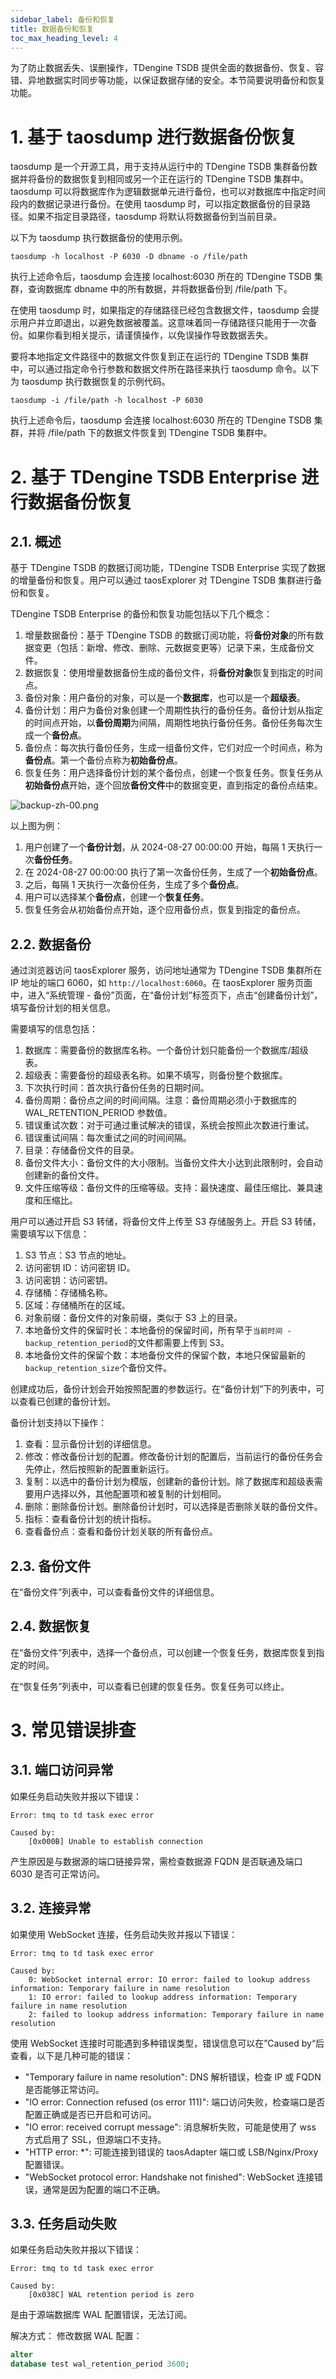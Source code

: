 ```yaml
---
sidebar_label: 备份和恢复
title: 数据备份和恢复
toc_max_heading_level: 4
---
```


为了防止数据丢失、误删操作，TDengine TSDB 提供全面的数据备份、恢复、容错、异地数据实时同步等功能，以保证数据存储的安全。本节简要说明备份和恢复功能。

# 1. 基于 taosdump 进行数据备份恢复

taosdump 是一个开源工具，用于支持从运行中的 TDengine TSDB 集群备份数据并将备份的数据恢复到相同或另一个正在运行的 TDengine TSDB 集群中。taosdump 可以将数据库作为逻辑数据单元进行备份，也可以对数据库中指定时间段内的数据记录进行备份。在使用 taosdump 时，可以指定数据备份的目录路径。如果不指定目录路径，taosdump 将默认将数据备份到当前目录。

以下为 taosdump 执行数据备份的使用示例。

```shell
taosdump -h localhost -P 6030 -D dbname -o /file/path
```

执行上述命令后，taosdump 会连接 localhost:6030 所在的 TDengine TSDB 集群，查询数据库 dbname 中的所有数据，并将数据备份到 /file/path 下。

在使用 taosdump 时，如果指定的存储路径已经包含数据文件，taosdump 会提示用户并立即退出，以避免数据被覆盖。这意味着同一存储路径只能用于一次备份。如果你看到相关提示，请谨慎操作，以免误操作导致数据丢失。

要将本地指定文件路径中的数据文件恢复到正在运行的 TDengine TSDB 集群中，可以通过指定命令行参数和数据文件所在路径来执行 taosdump 命令。以下为 taosdump 执行数据恢复的示例代码。

```shell
taosdump -i /file/path -h localhost -P 6030
```

执行上述命令后，taosdump 会连接 localhost:6030 所在的 TDengine TSDB 集群，并将 /file/path 下的数据文件恢复到 TDengine TSDB 集群中。

# 2. 基于 TDengine TSDB Enterprise 进行数据备份恢复

## 2.1. 概述

基于 TDengine TSDB 的数据订阅功能，TDengine TSDB Enterprise 实现了数据的增量备份和恢复。用户可以通过 taosExplorer 对 TDengine TSDB
集群进行备份和恢复。

TDengine TSDB Enterprise 的备份和恢复功能包括以下几个概念：

1. 增量数据备份：基于 TDengine TSDB 的数据订阅功能，将**备份对象**的所有数据变更（包括：新增、修改、删除、元数据变更等）记录下来，生成备份文件。
2. 数据恢复：使用增量数据备份生成的备份文件，将**备份对象**恢复到指定的时间点。
3. 备份对象：用户备份的对象，可以是一个**数据库**，也可以是一个**超级表**。
4. 备份计划：用户为备份对象创建一个周期性执行的备份任务。备份计划从指定的时间点开始，以**备份周期**为间隔，周期性地执行备份任务。备份任务每次生成一个**备份点**。
5. 备份点：每次执行备份任务，生成一组备份文件，它们对应一个时间点，称为**备份点**。第一个备份点称为**初始备份点**。
6. 恢复任务：用户选择备份计划的某个备份点，创建一个恢复任务。恢复任务从**初始备份点**开始，逐个回放**备份文件**中的数据变更，直到指定的备份点结束。

![backup-zh-00.png](./pic/backup-00-concept.png "数据备份和恢复")

以上图为例：

1. 用户创建了一个**备份计划**，从 2024-08-27 00:00:00 开始，每隔 1 天执行一次**备份任务**。
2. 在 2024-08-27 00:00:00 执行了第一次备份任务，生成了一个**初始备份点**。
3. 之后，每隔 1 天执行一次备份任务，生成了多个**备份点**。
4. 用户可以选择某个**备份点**，创建一个**恢复任务**。
5. 恢复任务会从初始备份点开始，逐个应用备份点，恢复到指定的备份点。

## 2.2. 数据备份

通过浏览器访问 taosExplorer 服务，访问地址通常为 TDengine TSDB 集群所在 IP 地址的端口 6060，如 `http://localhost:6060`。在
taosExplorer 服务页面中，进入“系统管理 - 备份”页面，在“备份计划”标签页下，点击“创建备份计划”，填写备份计划的相关信息。

需要填写的信息包括：

1. 数据库：需要备份的数据库名称。一个备份计划只能备份一个数据库/超级表。
2. 超级表：需要备份的超级表名称。如果不填写，则备份整个数据库。
3. 下次执行时间：首次执行备份任务的日期时间。
4. 备份周期：备份点之间的时间间隔。注意：备份周期必须小于数据库的 WAL_RETENTION_PERIOD 参数值。
5. 错误重试次数：对于可通过重试解决的错误，系统会按照此次数进行重试。
6. 错误重试间隔：每次重试之间的时间间隔。
7. 目录：存储备份文件的目录。
8. 备份文件大小：备份文件的大小限制。当备份文件大小达到此限制时，会自动创建新的备份文件。
9. 文件压缩等级：备份文件的压缩等级。支持：最快速度、最佳压缩比、兼具速度和压缩比。

用户可以通过开启 S3 转储，将备份文件上传至 S3 存储服务上。开启 S3 转储，需要填写以下信息：

1. S3 节点：S3 节点的地址。
2. 访问密钥 ID：访问密钥 ID。
3. 访问密钥：访问密钥。
4. 存储桶：存储桶名称。
5. 区域：存储桶所在的区域。
6. 对象前缀：备份文件的对象前缀，类似于 S3 上的目录。
7. 本地备份文件的保留时长：本地备份的保留时间，所有早于`当前时间 - backup_retention_period`的文件都需要上传到 S3。
8. 本地备份文件的保留个数：本地备份文件的保留个数，本地只保留最新的`backup_retention_size`个备份文件。

创建成功后，备份计划会开始按照配置的参数运行。在“备份计划”下的列表中，可以查看已创建的备份计划。

备份计划支持以下操作：

1. 查看：显示备份计划的详细信息。
2. 修改：修改备份计划的配置。修改备份计划的配置后，当前运行的备份任务会先停止，然后按照新的配置重新运行。
3. 复制：以选中的备份计划为模版，创建新的备份计划。除了数据库和超级表需要用户选择以外，其他配置项和被复制的计划相同。
4. 删除：删除备份计划。删除备份计划时，可以选择是否删除关联的备份文件。
5. 指标：查看备份计划的统计指标。
6. 查看备份点：查看和备份计划关联的所有备份点。

## 2.3. 备份文件

在“备份文件”列表中，可以查看备份文件的详细信息。

## 2.4. 数据恢复

在“备份文件”列表中，选择一个备份点，可以创建一个恢复任务，数据库恢复到指定的时间。

在“恢复任务”列表中，可以查看已创建的恢复任务。恢复任务可以终止。

# 3. 常见错误排查

## 3.1. 端口访问异常

如果任务启动失败并报以下错误：

```text
Error: tmq to td task exec error

Caused by:
    [0x000B] Unable to establish connection
```

产生原因是与数据源的端口链接异常，需检查数据源 FQDN 是否联通及端口 6030 是否可正常访问。

## 3.2. 连接异常

如果使用 WebSocket 连接，任务启动失败并报以下错误：

```text
Error: tmq to td task exec error

Caused by:
    0: WebSocket internal error: IO error: failed to lookup address information: Temporary failure in name resolution
    1: IO error: failed to lookup address information: Temporary failure in name resolution
    2: failed to lookup address information: Temporary failure in name resolution
```

使用 WebSocket 连接时可能遇到多种错误类型，错误信息可以在”Caused by“后查看，以下是几种可能的错误：

- "Temporary failure in name resolution": DNS 解析错误，检查 IP 或 FQDN 是否能够正常访问。
- "IO error: Connection refused (os error 111)": 端口访问失败，检查端口是否配置正确或是否已开启和可访问。
- "IO error: received corrupt message": 消息解析失败，可能是使用了 wss 方式启用了 SSL，但源端口不支持。
- "HTTP error: *": 可能连接到错误的 taosAdapter 端口或 LSB/Nginx/Proxy 配置错误。
- "WebSocket protocol error: Handshake not finished": WebSocket 连接错误，通常是因为配置的端口不正确。

## 3.3. 任务启动失败

如果任务启动失败并报以下错误：

```text
Error: tmq to td task exec error

Caused by:
    [0x038C] WAL retention period is zero
```

是由于源端数据库 WAL 配置错误，无法订阅。

解决方式：
修改数据 WAL 配置：

```sql
alter
database test wal_retention_period 3600;
```
